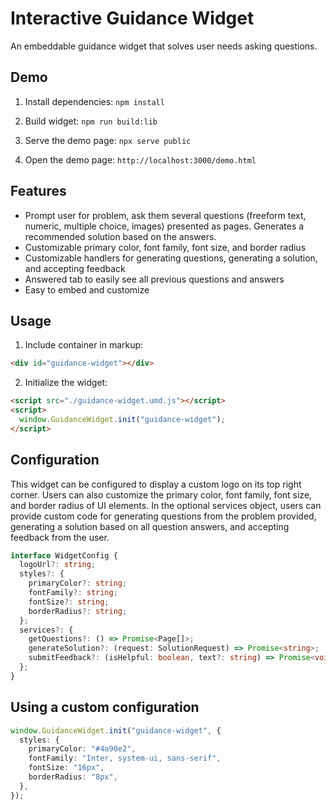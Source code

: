 # Interactive Guidance Widget

An embeddable guidance widget that solves user needs asking questions.

## Demo

1. Install dependencies: `npm install`
2. Build widget: `npm run build:lib`

3. Serve the demo page: `npx serve public`
4. Open the demo page: `http://localhost:3000/demo.html`

## Features

- Prompt user for problem, ask them several questions (freeform text, numeric, multiple choice, images) presented as pages. Generates a recommended solution based on the answers.
- Customizable primary color, font family, font size, and border radius
- Customizable handlers for generating questions, generating a solution, and accepting feedback
- Answered tab to easily see all previous questions and answers
- Easy to embed and customize

## Usage

1. Include container in markup:

```html
<div id="guidance-widget"></div>
```

2. Initialize the widget:

```html
<script src="./guidance-widget.umd.js"></script>
<script>
  window.GuidanceWidget.init("guidance-widget");
</script>
```

## Configuration

This widget can be configured to display a custom logo on its top right corner.
Users can also customize the primary color, font family, font size, and border radius of UI elements. In the optional services object, users can provide custom code for generating questions from the problem provided, generating a solution based on all question answers, and accepting feedback from the user.

```ts
interface WidgetConfig {
  logoUrl?: string;
  styles?: {
    primaryColor?: string;
    fontFamily?: string;
    fontSize?: string;
    borderRadius?: string;
  };
  services?: {
    getQuestions?: () => Promise<Page[]>;
    generateSolution?: (request: SolutionRequest) => Promise<string>;
    submitFeedback?: (isHelpful: boolean, text?: string) => Promise<void>;
  };
}
```

## Using a custom configuration

```ts
window.GuidanceWidget.init("guidance-widget", {
  styles: {
    primaryColor: "#4a90e2",
    fontFamily: "Inter, system-ui, sans-serif",
    fontSize: "16px",
    borderRadius: "8px",
  },
});
```
